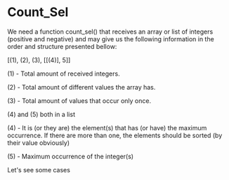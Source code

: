 # Count_Sel
We need a function count_sel() that receives an array or list of integers (positive and negative) and may give us the following information in the order and structure presented bellow:

[(1), (2), (3), [[(4)], 5]]

(1) - Total amount of received integers.

(2) - Total amount of different values the array has.

(3) - Total amount of values that occur only once.

(4) and (5) both in a list

(4) - It is (or they are) the element(s) that has (or have) the maximum occurrence. If there are more than one, the elements should be sorted (by their value obviously)

(5) - Maximum occurrence of the integer(s)

Let's see some cases
